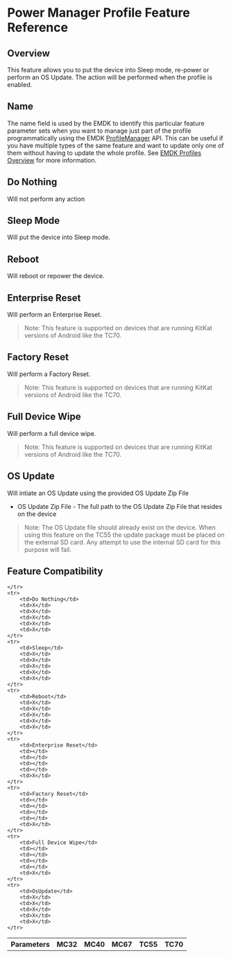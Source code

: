 # Power Manager Profile Feature Reference

## Overview

This feature allows you to put the device into Sleep mode, re-power or perform an OS Update. The action will be performed when the profile is enabled.

## Name
The name field is used by the EMDK to identify this particular feature parameter sets when you want to manage just part of the profile programmatically using the EMDK [ProfileManager](../api/ProfileManager) API. This can be useful if you have multiple types of the same feature and want to update only one of them without having to update the whole profile. See [EMDK Profiles Overview](../guide/profiles/usingwizard) for more information.

## Do Nothing
Will not perform any action

## Sleep Mode
Will put the device into Sleep mode.

## Reboot
Will reboot or repower the device.

## Enterprise Reset
Will perform an Enterprise Reset.

> Note: This feature is supported on devices that are running KitKat versions of Android like the TC70.

## Factory Reset
Will perform a Factory Reset.

> Note: This feature is supported on devices that are running KitKat versions of Android like the TC70.

## Full Device Wipe
Will perform a full device wipe.

> Note: This feature is supported on devices that are running KitKat versions of Android like the TC70.

## OS Update
Will intiate an OS Update using the provided OS Update Zip File

* OS Update Zip File - The full path to the OS Update Zip File that resides on the device

> Note: The OS Update file should already exist on the device. When using this feature on the TC55 the update package must be placed on the external SD card. Any attempt to use the internal SD card for this purpose will fail.

## Feature Compatibility


<table>
	<tr>
		<th>Parameters</th>
		<th>MC32</th>
		<th>MC40</th>
		<th>MC67</th>
		<th>TC55</th>
		<th>TC70</th>

	</tr>
	<tr>
		<td>Do Nothing</td>
		<td>X</td>
		<td>X</td>
		<td>X</td>
		<td>X</td>
		<td>X</td>
	</tr>
	<tr>
		<td>Sleep</td>
		<td>X</td>
		<td>X</td>
		<td>X</td>
		<td>X</td>
		<td>X</td>
	</tr>
	<tr>
		<td>Reboot</td>
		<td>X</td>
		<td>X</td>
		<td>X</td>
		<td>X</td>
		<td>X</td>
	</tr>
	<tr>
		<td>Enterprise Reset</td>
		<td></td>
		<td></td>
		<td></td>
		<td></td>
		<td>X</td>
	</tr>
	<tr>
		<td>Factory Reset</td>
		<td></td>
		<td></td>
		<td></td>
		<td></td>
		<td>X</td>
	</tr>
	<tr>
		<td>Full Device Wipe</td>
		<td></td>
		<td></td>
		<td></td>
		<td></td>
		<td>X</td>
	</tr>
	<tr>
		<td>OsUpdate</td>
		<td>X</td>
		<td>X</td>
		<td>X</td>
		<td>X</td>
		<td>X</td>
	</tr>
</table>


